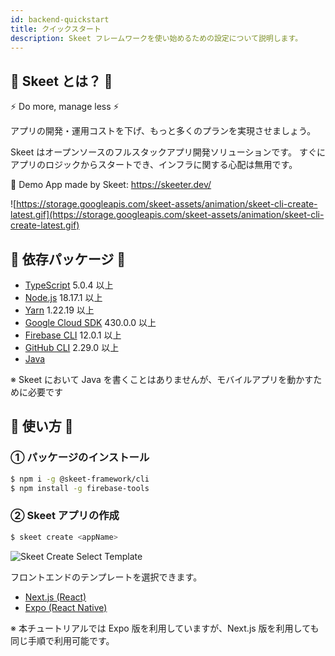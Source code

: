 ```yaml
---
id: backend-quickstart
title: クイックスタート
description: Skeet フレームワークを使い始めるための設定について説明します。
---
```


## 🕺 Skeet とは？ 💃

⚡️ Do more, manage less ⚡️

アプリの開発・運用コストを下げ、もっと多くのプランを実現させましょう。

Skeet はオープンソースのフルスタックアプリ開発ソリューションです。
すぐにアプリのロジックからスタートでき、インフラに関する心配は無用です。

📱 Demo App made by Skeet: https://skeeter.dev/

![https://storage.googleapis.com/skeet-assets/animation/skeet-cli-create-latest.gif](https://storage.googleapis.com/skeet-assets/animation/skeet-cli-create-latest.gif)

## 🧪 依存パッケージ 🧪

- [TypeScript](https://www.typescriptlang.org/) 5.0.4 以上
- [Node.js](https://nodejs.org/ja/) 18.17.1 以上
- [Yarn](https://yarnpkg.com/) 1.22.19 以上
- [Google Cloud SDK](https://cloud.google.com/sdk/docs/install) 430.0.0 以上
- [Firebase CLI](https://firebase.google.com/docs/cli) 12.0.1 以上
- [GitHub CLI](https://cli.github.com/) 2.29.0 以上
- [Java](https://www.java.com/en/download/)

※ Skeet において Java を書くことはありませんが、モバイルアプリを動かすために必要です

## 📗 使い方 📗

### ① パッケージのインストール

```bash
$ npm i -g @skeet-framework/cli
$ npm install -g firebase-tools
```

### ② Skeet アプリの作成

```bash
$ skeet create <appName>
```

![Skeet Create Select Template](/doc-images/cli/skeet-create-list.png)

フロントエンドのテンプレートを選択できます。

- [Next.js (React)](https://nextjs.org/)
- [Expo (React Native)](https://expo.dev/)

※ 本チュートリアルでは Expo 版を利用していますが、Next.js 版を利用しても同じ手順で利用可能です。
